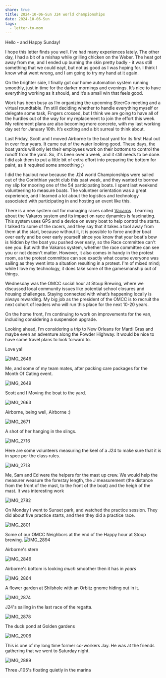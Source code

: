 ```yaml
---
share: true
title: 2024-10-06-Sun J24 world championships
date: 2024-10-06-Sun
tags:
  - letter-to-mom
---
```


Hello - and Happy Sunday!



I hope this letter finds you well. I’ve had many experiences lately. The other day, I had a bit of a mishap while grilling chicken on the Weber. The heat got away from me, and I ended up burning the skin pretty badly - it was still something that we could eayt, but not as good as I was hoping for.  I think I know what went wrong, and I am going to try my hand at it again.

On the brighter side, I finally got our home automation system running smoothly, just in time for the darker mornings and evenings. It’s nice to have everything working as it should, and it’s a small win that feels good.

Work has been busy as I’m organizing the upcoming SteerCo meeting and a virtual roundtable. I’m still deciding whether to handle everything myself or delegate some task,   Fingers crossed, but I think we are going to have all of the hurdles out of the way for my replacement to join the effort this week. My retirement plans are also becoming more concrete, with my last working day set for January 10th. It’s exciting and a bit surreal to think about.

Last Friday, Scott and I moved Airborne to the boat yard for its first Haul out in over four years.  It came out of the water looking good.  These days, the boat yards will only let their employees work on their bottoms to control the runoff from the yard.  So, it's been over a week, and it still needs to be done.  I did ask them to put a little bit of extra effort into preparing the bottom for paint, as it required some smoothing ;)    

I did the haulout now because the J24 world Championships were sailed out of the Corinthian yacht club this past week, and they wanted to borrow my slip for mooring one of the 54 participating boats. I spent last weekend volunteering to measure boats. The volunteer orientation was a great experience, and I learned a lot about the logistics and technology associated with participating in and hosting an event like this.

There is a new system out for managing races called  [Vacaros](https://vakaros.com/) . Learning about the Vakaros system and its impact on race dynamics is fascinating.  This system uses GPS and a device on every boat to help control the starts.  I talked to some of the racers, and they say that it takes a tool away from them at the start, because without it, it is possible to force another boat over early and be over early yourself since you know that your boat's bow is hidden by the boat you pushed over early, so the Race committee can't see you.  But with the Vakaros system, whether the race committee can see you or not doesn't matter.   However, it also comes in handy in the protest room, as the protest committee can see exactly what course everyone was sailing as they went into a situation resulting in a protest.  I'm of mixed mind; while I love my technology, it does take some of the gamesmanship out of things.  

Wednesday was the OMCC social hour at Stoup Brewing, where we discussed local community issues like potential school closures and housing challenges. Staying connected with what’s happening locally is always rewarding. My big job as the president of the OMCC is to recruit the next cohort of leaders who will run this place for the next 10-20 years.

On the home front, I’m continuing to work on improvements for the van, including considering a suspension upgrade. 

Looking ahead, I’m considering a trip to New Orleans for Mardi Gras and maybe even an adventure along the Powder Highway. It would be nice to have some travel plans to look forward to.

Love ya!


![IMG_2646](../attachments/IMG_2646.png)

Me, and some of my team mates, after packing care packages for the Month Of Cating event.

![IMG_2649](../attachments/IMG_2649.png)

Scott and I Moving the boat to the yard.

![IMG_2663](../attachments/IMG_2663.png)

Airborne, being well, Airborne :) 

![IMG_2671](../attachments/IMG_2671.png)

A shot of her hanging in the slings.

![IMG_2716](../attachments/IMG_2716.png)

Here are some volunteers measuring the keel of a J24 to make sure that it is in spec per the class rules.

![IMG_2718](../attachments/IMG_2718.png)

Me, Sam and Ed were the helpers for the mast up crew.  We would help the measurer weasure the forestay length, the J measurement (the distance from the front of the mast, to the front of the boat) and the heigh of the mast.    It was interesting work

![IMG_2782](../attachments/IMG_2782.png)

On Monday I went to Sunset park, and watched the practice session.  They did about five practice starts, and then they did a practice race.


![IMG_2801](../attachments/IMG_2801.png)

Some of our OMCC Neighbors at the end of the Happy hour at Stoup brewing.
![IMG_2894](../attachments/IMG_2894.png)

Airborne's stern

![IMG_2846](../attachments/IMG_2846.png)

Airborne's bottom is looking _much_ smoother then it has in _years_

![IMG_2864](../attachments/IMG_2864.png)

A flower garden at Shilshole with an Orbitz gnome hiding out in it.



![IMG_2874](../attachments/IMG_2874.png)

J24's sailing in the last race of the regatta.

![IMG_2878](../attachments/IMG_2878.png)

The duck pond at Golden gardens

![IMG_2906](../attachments/IMG_2906.png)

This is one of my long time former co-workers Jay.  He was at the friends gathering that we went to Saturday night.

![IMG_2889](../attachments/IMG_2889.png)

Three J105's floating quietly in the marina


